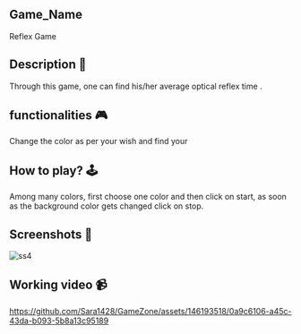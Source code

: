 ## **Game_Name** 
Reflex Game
<br>

## Description 📃
Through this game, one can find his/her average optical reflex time .

## **functionalities 🎮**
Change the color as per your wish and find your 
<br>

## **How to play? 🕹️**
Among many colors, first choose one color and then click on start, as soon as the background color gets changed click on stop.
<br>

## **Screenshots 📸**
![ss4](https://github.com/Sara1428/GameZone/assets/146193518/59f91f43-533a-4afd-8717-c7be1c188f61)

## **Working video 📹**
https://github.com/Sara1428/GameZone/assets/146193518/0a9c6106-a45c-43da-b093-5b8a13c95189



